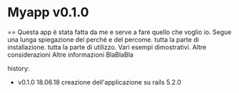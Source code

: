 # Myapp v0.1.0
==
Questa app è stata fatta da me e serve a fare quello che voglio io.
Segue una lunga spiegazione del perché e del percome.
tutta la parte di installazione.
tutta la parte di utilizzo.
Vari esempi dimostrativi.
Altre considerazioni
Altre informazioni
BlaBlaBla

history:

* v0.1.0  18.06.18  creazione dell'applicazione su rails 5.2.0